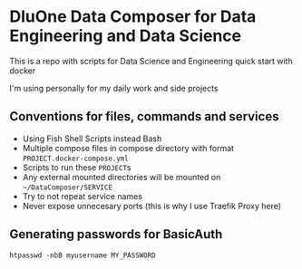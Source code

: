 # DluOne Data Composer for Data Engineering and Data Science

This is a repo with scripts for Data Science and Engineering quick start with docker

I'm using personally for my daily work and side projects

## Conventions for files, commands and services

 - Using Fish Shell Scripts instead Bash
 - Multiple compose files in compose directory with format `PROJECT.docker-compose.yml`
 - Scripts to run these `PROJECT`s
 - Any external mounted directories will be mounted on `~/DataComposer/SERVICE`
 - Try to not repeat service names
 - Never expose unnecesary ports (this is why I use Traefik Proxy here)

## Generating passwords for BasicAuth

`htpasswd -nbB myusername MY_PASSWORD`